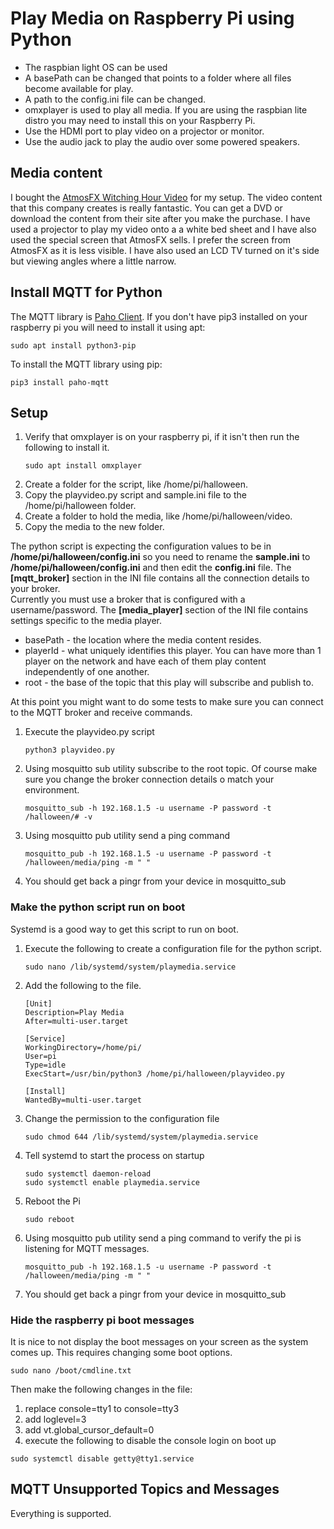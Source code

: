 # Play Media on Raspberry Pi using Python
* The raspbian light OS can be used
* A basePath can be changed that points to a folder where all files become available for play.
* A path to the config.ini file can be changed.
* omxplayer is used to play all media. If you are using the raspbian lite distro you may need to install this on your Raspberry Pi.
* Use the HDMI port to play video on a projector or monitor.
* Use the audio jack to play the audio over some powered speakers.

## Media content
I bought the [AtmosFX Witching Hour Video](https://atmosfx.com/collections/atmosfearfx/products/witching-hour) for my setup.  The video content that this company creates is really fantastic.  You can get a DVD or download the content from their site after you make the purchase.  I have used a projector to play my video onto a a white bed sheet and I have also used the special screen that AtmosFX sells.  I prefer the screen from AtmosFX as it is less visible.  I have also used an LCD TV turned on it's side but viewing angles where a little narrow.

## Install MQTT for Python
The MQTT library is [Paho Client](https://eclipse.org/paho/clients/python/).  If you don't have pip3 installed on your raspberry pi you will need to install it using apt:
```
sudo apt install python3-pip
```

To install the MQTT library using pip:
```
pip3 install paho-mqtt
```

## Setup
1. Verify that omxplayer is on your raspberry pi, if it isn't then run the following to install it.
    ```
    sudo apt install omxplayer
    ```
1. Create a folder for the script, like /home/pi/halloween.
1. Copy the playvideo.py script and sample.ini file to the /home/pi/halloween folder.  
1. Create a folder to hold the media, like /home/pi/halloween/video.  
1. Copy the media to the new folder.

The python script is expecting the configuration values to be in **/home/pi/halloween/config.ini** so you need to rename the **sample.ini** to **/home/pi/halloween/config.ini** 
and then edit the **config.ini** file.  The **[mqtt_broker]** section in the INI file contains all the connection details to your broker.  
Currently you must use a broker that is configured with a username/password.  The **[media_player]** section of the INI file contains settings specific to the media player.  
* basePath - the location where the media content resides. 
* playerId - what uniquely identifies this player.  You can have more than 1 player on the network and have each of them play content independently of one another.
* root - the base of the topic that this play will subscribe and publish to.

At this point you might want to do some tests to make sure you can connect to the MQTT broker and receive commands.
1. Execute the playvideo.py script
    ```
    python3 playvideo.py
    ```
1. Using mosquitto sub utility subscribe to the root topic.  Of course make sure you change the broker connection details o match your environment.
    ```
    mosquitto_sub -h 192.168.1.5 -u username -P password -t /halloween/# -v
    ```
1. Using mosquitto pub utility send a ping command
    ```
    mosquitto_pub -h 192.168.1.5 -u username -P password -t /halloween/media/ping -m " "
    ```
1. You should get back a pingr from your device in mosquitto_sub

### Make the python script run on boot 
Systemd is a good way to get this script to run on boot.

1. Execute the following to create a configuration file for the python script.
    ```
    sudo nano /lib/systemd/system/playmedia.service
    ```
1. Add the following to the file.
    ```
    [Unit]
    Description=Play Media
    After=multi-user.target

    [Service]
    WorkingDirectory=/home/pi/
    User=pi
    Type=idle
    ExecStart=/usr/bin/python3 /home/pi/halloween/playvideo.py

    [Install]
    WantedBy=multi-user.target
    ```
1. Change the permission to the configuration file
    ```
    sudo chmod 644 /lib/systemd/system/playmedia.service
    ```
1. Tell systemd to start the process on startup
    ```
    sudo systemctl daemon-reload
    sudo systemctl enable playmedia.service
    ```
1. Reboot the Pi
    ```
    sudo reboot
    ```
1. Using mosquitto pub utility send a ping command to verify the pi is listening for MQTT messages.
    ```
    mosquitto_pub -h 192.168.1.5 -u username -P password -t /halloween/media/ping -m " "
    ```
1. You should get back a pingr from your device in mosquitto_sub

### Hide the raspberry pi boot messages
It is nice to not display the boot messages on your screen as the system comes up.  This requires changing some boot options.
```
sudo nano /boot/cmdline.txt
```
Then make the following changes in the file:
1. replace console=tty1 to console=tty3
1. add loglevel=3
1. add vt.global_cursor_default=0
1. execute the following to disable the console login on boot up
```
sudo systemctl disable getty@tty1.service
```

## MQTT Unsupported Topics and Messages
Everything is supported.

